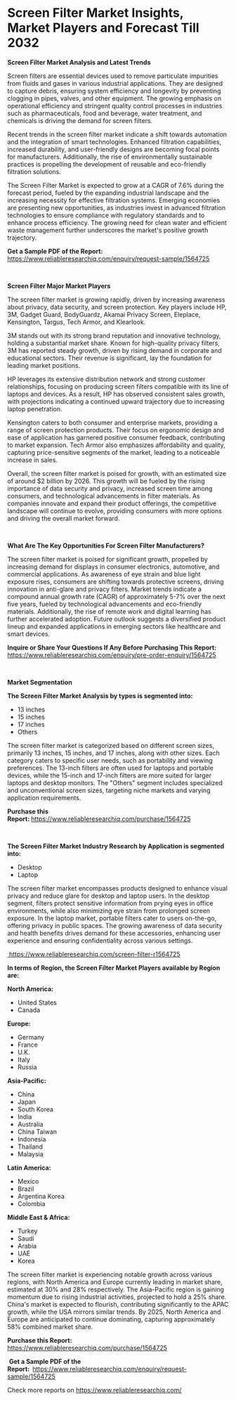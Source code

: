 <p><h1>Screen Filter Market Insights, Market Players and Forecast Till 2032</h1></p><p><strong>Screen Filter Market Analysis and Latest Trends</strong></p>
<p><p>Screen filters are essential devices used to remove particulate impurities from fluids and gases in various industrial applications. They are designed to capture debris, ensuring system efficiency and longevity by preventing clogging in pipes, valves, and other equipment. The growing emphasis on operational efficiency and stringent quality control processes in industries such as pharmaceuticals, food and beverage, water treatment, and chemicals is driving the demand for screen filters.</p><p>Recent trends in the screen filter market indicate a shift towards automation and the integration of smart technologies. Enhanced filtration capabilities, increased durability, and user-friendly designs are becoming focal points for manufacturers. Additionally, the rise of environmentally sustainable practices is propelling the development of reusable and eco-friendly filtration solutions.</p><p>The Screen Filter Market is expected to grow at a CAGR of 7.6% during the forecast period, fueled by the expanding industrial landscape and the increasing necessity for effective filtration systems. Emerging economies are presenting new opportunities, as industries invest in advanced filtration technologies to ensure compliance with regulatory standards and to enhance process efficiency. The growing need for clean water and efficient waste management further underscores the market's positive growth trajectory.</p></p>
<p><strong>Get a Sample PDF of the Report:&nbsp;</strong> <a href="https://www.reliableresearchiq.com/enquiry/request-sample/1564725?utm_campaign=2752&utm_medium=2&utm_source=Github&utm_content=ia&utm_term=06042025&utm_id=screen-filter">https://www.reliableresearchiq.com/enquiry/request-sample/1564725</a></p>
<p>&nbsp;</p>
<p><strong>Screen Filter Major Market Players</strong></p>
<p><p>The screen filter market is growing rapidly, driven by increasing awareness about privacy, data security, and screen protection. Key players include HP, 3M, Gadget Guard, BodyGuardz, Akamai Privacy Screen, Eleplace, Kensington, Targus, Tech Armor, and Klearlook. </p><p>3M stands out with its strong brand reputation and innovative technology, holding a substantial market share. Known for high-quality privacy filters, 3M has reported steady growth, driven by rising demand in corporate and educational sectors. Their revenue is significant, lay the foundation for leading market positions.</p><p>HP leverages its extensive distribution network and strong customer relationships, focusing on producing screen filters compatible with its line of laptops and devices. As a result, HP has observed consistent sales growth, with projections indicating a continued upward trajectory due to increasing laptop penetration.</p><p>Kensington caters to both consumer and enterprise markets, providing a range of screen protection products. Their focus on ergonomic design and ease of application has garnered positive consumer feedback, contributing to market expansion. Tech Armor also emphasizes affordability and quality, capturing price-sensitive segments of the market, leading to a noticeable increase in sales.</p><p>Overall, the screen filter market is poised for growth, with an estimated size of around $2 billion by 2026. This growth will be fueled by the rising importance of data security and privacy, increased screen time among consumers, and technological advancements in filter materials. As companies innovate and expand their product offerings, the competitive landscape will continue to evolve, providing consumers with more options and driving the overall market forward.</p></p>
<p>&nbsp;</p>
<p><strong>What Are The Key Opportunities For Screen Filter Manufacturers?</strong></p>
<p><p>The screen filter market is poised for significant growth, propelled by increasing demand for displays in consumer electronics, automotive, and commercial applications. As awareness of eye strain and blue light exposure rises, consumers are shifting towards protective screens, driving innovation in anti-glare and privacy filters. Market trends indicate a compound annual growth rate (CAGR) of approximately 5-7% over the next five years, fueled by technological advancements and eco-friendly materials. Additionally, the rise of remote work and digital learning has further accelerated adoption. Future outlook suggests a diversified product lineup and expanded applications in emerging sectors like healthcare and smart devices.</p></p>
<p><strong>Inquire or Share Your Questions If Any Before Purchasing This Report:</strong> <a href="https://www.reliableresearchiq.com/enquiry/pre-order-enquiry/1564725?utm_campaign=2752&utm_medium=2&utm_source=Github&utm_content=ia&utm_term=06042025&utm_id=screen-filter">https://www.reliableresearchiq.com/enquiry/pre-order-enquiry/1564725</a></p>
<p>&nbsp;</p>
<p><strong>Market Segmentation</strong></p>
<p><strong>The Screen Filter Market Analysis by types is segmented into:</strong></p>
<p><ul><li>13 inches</li><li>15 inches</li><li>17 inches</li><li>Others</li></ul></p>
<p><p>The screen filter market is categorized based on different screen sizes, primarily 13 inches, 15 inches, and 17 inches, along with other sizes. Each category caters to specific user needs, such as portability and viewing preferences. The 13-inch filters are often used for laptops and portable devices, while the 15-inch and 17-inch filters are more suited for larger laptops and desktop monitors. The "Others" segment includes specialized and unconventional screen sizes, targeting niche markets and varying application requirements.</p></p>
<p><strong>Purchase this Report:&nbsp;</strong><a href="https://www.reliableresearchiq.com/purchase/1564725?utm_campaign=2752&utm_medium=2&utm_source=Github&utm_content=ia&utm_term=06042025&utm_id=screen-filter">https://www.reliableresearchiq.com/purchase/1564725</a></p>
<p>&nbsp;</p>
<p><strong>The Screen Filter Market Industry Research by Application is segmented into:</strong></p>
<p><ul><li>Desktop</li><li>Laptop</li></ul></p>
<p><p>The screen filter market encompasses products designed to enhance visual privacy and reduce glare for desktop and laptop users. In the desktop segment, filters protect sensitive information from prying eyes in office environments, while also minimizing eye strain from prolonged screen exposure. In the laptop market, portable filters cater to users on-the-go, offering privacy in public spaces. The growing awareness of data security and health benefits drives demand for these accessories, enhancing user experience and ensuring confidentiality across various settings.</p></p>
<p><a href="https://www.reliableresearchiq.com/screen-filter-r1564725?utm_campaign=2752&utm_medium=2&utm_source=Github&utm_content=ia&utm_term=06042025&utm_id=screen-filter">&nbsp;https://www.reliableresearchiq.com/screen-filter-r1564725</a></p>
<p><strong>In terms of Region, the Screen Filter Market Players available by Region are:</strong></p>
<p>
    <p> <strong> North America: </strong>
        <ul>
            <li>United States</li>
            <li>Canada</li>
        </ul>
        </p> 
    <p> <strong> Europe: </strong>
        <ul>
            <li>Germany</li>
            <li>France</li>
            <li>U.K.</li>
            <li>Italy</li>
            <li>Russia</li>
        </ul>
        </p> 
    <p> <strong> Asia-Pacific: </strong>
        <ul>
            <li>China</li>
            <li>Japan</li>
            <li>South Korea</li>
            <li>India</li>
            <li>Australia</li>
            <li>China Taiwan</li>
            <li>Indonesia</li>
            <li>Thailand</li>
            <li>Malaysia</li>
        </ul>
        </p> 
    <p> <strong> Latin America: </strong>
        <ul>
            <li>Mexico</li>
            <li>Brazil</li>
            <li>Argentina Korea</li>
            <li>Colombia</li>
        </ul>
        </p> 
    <p> <strong> Middle East & Africa: </strong>
        <ul>
            <li>Turkey</li>
            <li>Saudi</li>
            <li>Arabia</li>
            <li>UAE</li>
            <li>Korea</li>
        </ul>
    </p>
    </p>
<p><p>The screen filter market is experiencing notable growth across various regions, with North America and Europe currently leading in market share, estimated at 30% and 28% respectively. The Asia-Pacific region is gaining momentum due to rising industrial activities, projected to hold a 25% share. China's market is expected to flourish, contributing significantly to the APAC growth, while the USA mirrors similar trends. By 2025, North America and Europe are anticipated to continue dominating, capturing approximately 58% combined market share.</p></p>
<p><strong>Purchase this Report: </strong><a href="https://www.reliableresearchiq.com/purchase/1564725?utm_campaign=2752&utm_medium=2&utm_source=Github&utm_content=ia&utm_term=06042025&utm_id=screen-filter">https://www.reliableresearchiq.com/purchase/1564725</a></p>
<p>&nbsp;<strong>Get a Sample PDF of the Report:&nbsp;&nbsp;</strong><a href="https://www.reliableresearchiq.com/enquiry/request-sample/1564725?utm_campaign=2752&utm_medium=2&utm_source=Github&utm_content=ia&utm_term=06042025&utm_id=screen-filter">https://www.reliableresearchiq.com/enquiry/request-sample/1564725</a></p>
<p><strong></strong></p>
<p>Check more reports on <a href="https://www.reliableresearchiq.com/?utm_campaign=2752&utm_medium=2&utm_source=Github&utm_content=ia&utm_term=06042025&utm_id=screen-filter">https://www.reliableresearchiq.com/</a></p>